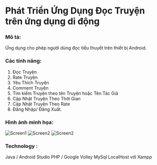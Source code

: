 # Phát Triển Ứng Dụng Đọc Truyện trên ứng dụng di động
### Mô tả:
Ứng dụng cho phép người dùng đọc tiểu thuyết trên thiết bị Android.  
### Các tính năng:
1. Đọc Truyện
2. Rate Truyện
3. Yêu Thích Truyện
4. Comment Truyện
5. Tìm kiếm Truyện theo tên Truyện hoặc Tên Tác Giả
6. Cập Nhật Truyện Theo Thời Gian
7. Cập Nhật Truyện Theo Rate
8. Đăng Nhập/ Đăng Xuất.
### Hình ảnh minh họa:
![Screen1](https://user-images.githubusercontent.com/38346869/57637170-eb238180-75d4-11e9-9329-cc4027842441.PNG)
![Screen2](https://user-images.githubusercontent.com/38346869/57637215-08f0e680-75d5-11e9-9170-d6e6d3ddf3b0.PNG)
![Screen2](https://user-images.githubusercontent.com/38346869/57637260-2756e200-75d5-11e9-9b5b-fb6c75e7aac3.PNG)

### Technology :
Java / Android Studio 
PHP / Google Volley 
MySql
LocalHost với Xampp
